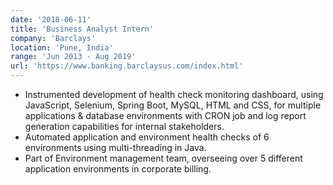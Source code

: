 ```yaml
---
date: '2018-06-11'
title: 'Business Analyst Intern'
company: 'Barclays'
location: 'Pune, India'
range: 'Jun 2013 - Aug 2019'
url: 'https://www.banking.barclaysus.com/index.html'
---
```


- Instrumented development of health check monitoring dashboard, using JavaScript, Selenium, Spring Boot, MySQL, HTML and CSS, for multiple applications & database environments with CRON job and log report generation capabilities for internal stakeholders.
- Automated application and environment health checks of 6 environments using multi-threading in Java.
- Part of Environment management team, overseeing over 5 different application environments in corporate billing. 
